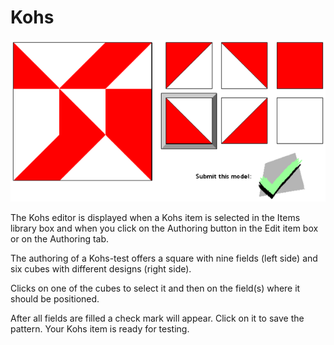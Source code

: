 <!--
parent: Authoring
created_at: '2012-03-19 19:45:42'
updated_at: '2013-03-13 15:19:40'
authors:
    - 'Jérôme Bogaerts'
contributors:
    - 'Sophie Doublet'
tags:
    - Authoring
-->

Kohs
====

![](../resources/kohs-authoring.png)<br/>

The Kohs editor is displayed when a Kohs item is selected in the Items library box and when you click on the Authoring button in the Edit item box or on the Authoring tab.

The authoring of a Kohs-test offers a square with nine fields (left side) and six cubes with different designs (right side).

Clicks on one of the cubes to select it and then on the field(s) where it should be positioned.

After all fields are filled a check mark will appear. Click on it to save the pattern. Your Kohs item is ready for testing.


